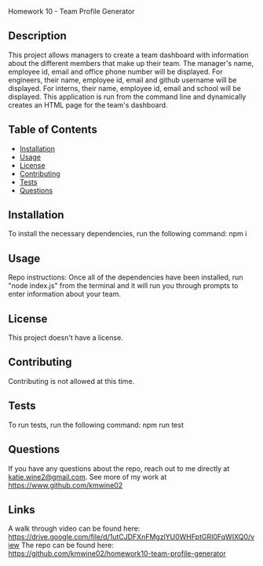 Homework 10 - Team Profile Generator 
  
 

  ## Description 
  This project allows managers to create a team dashboard with information about the different members that make up their team. The manager's name, employee id, email and office phone number will be displayed. For engineers, their name, employee id, email and github username will be displayed. For interns, their name, employee id, email and school will be displayed. This application is run from the command line and dynamically creates an HTML page for the team's dashboard. 

  ## Table of Contents
  
  * [Installation](#installation)
  * [Usage](#usage)
  * [License](#license)
  * [Contributing](#contributing)
  * [Tests](#tests)
  * [Questions](#questions)

  ## Installation
  To install the necessary dependencies, run the following command:
  npm i

  ## Usage
  Repo instructions: Once all of the dependencies have been installed, run "node index.js" from the terminal and it will run you through prompts to enter information about your team. 

  ## License
  This project doesn't have a license.

  ## Contributing 
  Contributing is not allowed at this time.

  ## Tests 
  To run tests, run the following command:
  npm run test

  ## Questions
  If you have any questions about the repo, reach out to me directly at katie.wine2@gmail.com. See more of my work at https://www.github.com/kmwine02

  ## Links
  A walk through video can be found here: https://drive.google.com/file/d/1utCJDFXnFMgzlYU0WHFptGRI0FqWIXQ0/view
  The repo can be found here: https://github.com/kmwine02/homework10-team-profile-generator 